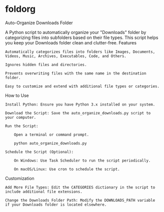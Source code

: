# foldorg

Auto-Organize Downloads Folder

A Python script to automatically organize your "Downloads" folder by categorizing files into subfolders based on their file types. This script helps you keep your Downloads folder clean and clutter-free.
Features

    Automatically categorizes files into folders like Images, Documents, Videos, Music, Archives, Executables, Code, and Others.

    Ignores hidden files and directories.

    Prevents overwriting files with the same name in the destination folder.

    Easy to customize and extend with additional file types or categories.

How to Use

    Install Python: Ensure you have Python 3.x installed on your system.

    Download the Script: Save the auto_organize_downloads.py script to your computer.

    Run the Script:

        Open a terminal or command prompt.

        python auto_organize_downloads.py

    Schedule the Script (Optional):

        On Windows: Use Task Scheduler to run the script periodically.

        On macOS/Linux: Use cron to schedule the script.
        
Customization

    Add More File Types: Edit the CATEGORIES dictionary in the script to include additional file extensions.

    Change the Downloads Folder Path: Modify the DOWNLOADS_PATH variable if your Downloads folder is located elsewhere.
